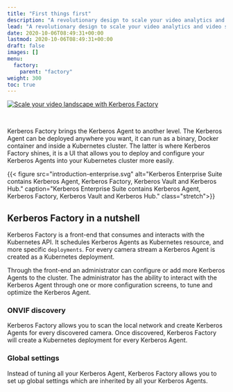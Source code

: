 ```yaml
---
title: "First things first"
description: "A revolutionary design to scale your video analytics and video surveillance landscape."
lead: "A revolutionary design to scale your video analytics and video surveillance landscape."
date: 2020-10-06T08:49:31+00:00
lastmod: 2020-10-06T08:49:31+00:00
draft: false
images: []
menu:
  factory:
    parent: "factory"
weight: 300
toc: true
---
```


[![Scale your video landscape with Kerberos Factory
](youtube-factory-kerberosio.png)](http://www.youtube.com/watch?v=ZGV7w8haUCU "Scale your video landscape with Kerberos Factory")

<br/>

Kerberos Factory brings the Kerberos Agent to another level. The Kerberos Agent can be deployed anywhere you want, it can run as a binary, Docker container and inside a Kubernetes cluster. The latter is where Kerberos Factory shines, it is a UI that allows you to deploy and configure your Kerberos Agents into your Kubernetes cluster more easily.

{{< figure src="introduction-enterprise.svg" alt="Kerberos Enterprise Suite contains Kerberos Agent, Kerberos Factory, Kerberos Vault and Kerberos Hub." caption="Kerberos Enterprise Suite contains Kerberos Agent, Kerberos Factory, Kerberos Vault and Kerberos Hub." class="stretch">}}

## Kerberos Factory in a nutshell

Kerberos Factory is a front-end that consumes and interacts with the Kubernetes API. It schedules Kerberos Agents as Kubernetes resource, and more specific `deployments`. For every camera stream a Kerberos Agent is created as a Kubernetes deployment.

Through the front-end an administrator can configure or add more Kerberos Agents to the cluster. The administrator has the ability to interact with the Kerberos Agent through one or more configuration screens, to tune and optimize the Kerberos Agent.

### ONVIF discovery

Kerberos Factory allows you to scan the local network and create Kerberos Agents for every discovered camera. Once discovered, Kerberos Factory will create a Kubernetes deployment for every Kerberos Agent.

### Global settings

Instead of tuning all your Kerberos Agent, Kerberos Factory allows you to set up global settings which are inherited by all your Kerberos Agents.
